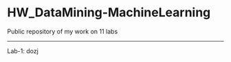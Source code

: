 # HW_DataMining-MachineLearning
Public repository of my work on 11 labs

-----------------------------------
Lab-1: dozj
